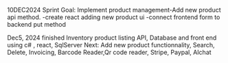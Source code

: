 10DEC2024 Sprint Goal: Implement product management-Add new product api method.
-create react adding new product ui
-connect frontend form to backend put method

Dec5, 2024 finished Inventory product listing API, Database and front end using c# , react, SqlServer
Next: Add new product functionnality, Search, Delete, Invoicing, Barcode Reader,Qr code reader, Stripe, Paypal, AIchat
